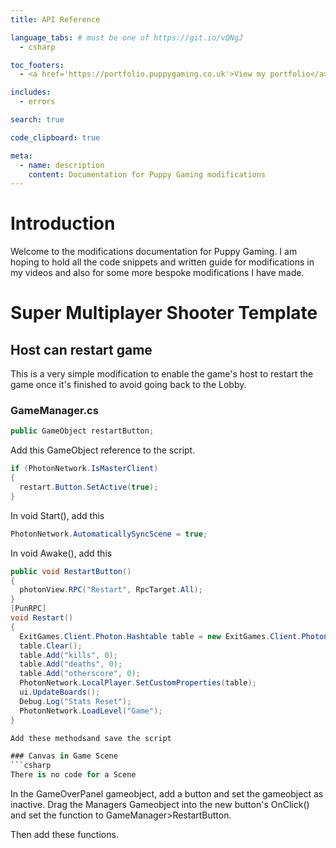 ```yaml
---
title: API Reference

language_tabs: # must be one of https://git.io/vQNgJ
  - csharp

toc_footers:
  - <a href='https://portfolio.puppygaming.co.uk'>View my portfolio</a>

includes:
  - errors

search: true

code_clipboard: true

meta:
  - name: description
    content: Documentation for Puppy Gaming modifications
---
```


# Introduction

Welcome to the modifications documentation for Puppy Gaming. I am hoping to hold all the code snippets and written guide for modifications in my videos and also for some more bespoke modifications I have made.

# Super Multiplayer Shooter Template

## Host can restart game

This is a very simple modification to enable the game's host to restart the game once it's finished to avoid going back to the Lobby.

### GameManager.cs

```csharp
public GameObject restartButton;
```
Add this GameObject reference to the script.

```csharp
if (PhotonNetwork.IsMasterClient)
{
  restart.Button.SetActive(true);
}
```

In void Start(), add this


```csharp
PhotonNetwork.AutomaticallySyncScene = true;
```

In void Awake(), add this

```csharp
public void RestartButton()
{
  photonView.RPC("Restart", RpcTarget.All);
}
[PunRPC]
void Restart()
{
  ExitGames.Client.Photon.Hashtable table = new ExitGames.Client.Photon.Hashtable();
  table.Clear();
  table.Add("kills", 0);
  table.Add("deaths", 0);
  table.Add("otherscore", 0);
  PhotonNetwork.LocalPlayer.SetCustomProperties(table);
  ui.UpdateBoards();
  Debug.Log("Stats Reset");
  PhotonNetwork.LoadLevel("Game");
}

Add these methodsand save the script

### Canvas in Game Scene
```csharp
There is no code for a Scene
```

In the GameOverPanel gameobject, add a button and set the gameobject as inactive.
Drag the Managers Gameobject into the new button's OnClick() and set the function to GameManager>RestartButton.

Then add these functions.